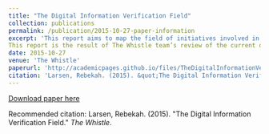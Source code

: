 ```yaml
---
title: "The Digital Information Verification Field"
collection: publications
permalink: /publication/2015-10-27-paper-information
excerpt: 'This report aims to map the field of initiatives involved in the verification of digital information. The impetus for this research was the ongoing development of [The Whistle](http://thewhistle.org/), a web application that aims to connect civilian witnesses who are digitally reporting human rights violations with human rights organisations that can help them pursue accountability. Based on the premise that verification can be a bottleneck for these organisations' use of civilian witness information as evidence, The Whistle aims to speed verification practices with an eye to increasing the variety and volume of civilian witness voices in human rights reporting.
This report is the result of The Whistle team’s review of the current digital information verification field. We examined the actors, their aims, and their processes in order to identify best practices, find potential partners in the field, and determine if there were any gaps The Whistle could fill.'
date: 2015-10-27
venue: 'The Whistle'
paperurl: 'http://academicpages.github.io/files/TheDigitalInformationVerificationField.pdf'
citation: 'Larsen, Rebekah. (2015). &quot;The Digital Information Verification Field&quot; <i>The Whistle</i>.'
---
```



[Download paper here](http://academicpages.github.io/files/TheDigitalInformationVerificationField.pdf)

Recommended citation: Larsen, Rebekah. (2015). "The Digital Information Verification Field." <i>The Whistle</i>.